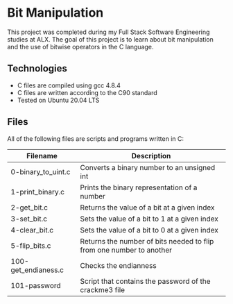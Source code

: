 # Bit Manipulation

This project was completed during my Full Stack Software Engineering studies at ALX. The goal of this project is to learn about bit manipulation and the use of bitwise operators in the C language.

## Technologies

- C files are compiled using gcc 4.8.4
- C files are written according to the C90 standard
- Tested on Ubuntu 20.04 LTS

## Files

All of the following files are scripts and programs written in C:

| Filename             | Description                                                   |
|----------------------|---------------------------------------------------------------|
| 0-binary_to_uint.c    | Converts a binary number to an unsigned int                   |
| 1-print_binary.c      | Prints the binary representation of a number                  |
| 2-get_bit.c           | Returns the value of a bit at a given index                    |
| 3-set_bit.c           | Sets the value of a bit to 1 at a given index                  |
| 4-clear_bit.c         | Sets the value of a bit to 0 at a given index                  |
| 5-flip_bits.c         | Returns the number of bits needed to flip from one number to another |
| 100-get_endianess.c   | Checks the endianness                                          |
| 101-password          | Script that contains the password of the crackme3 file         |

